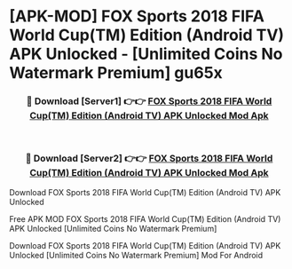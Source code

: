 # [APK-MOD] FOX Sports  2018 FIFA World Cup(TM) Edition (Android TV) APK Unlocked - [Unlimited Coins No Watermark Premium] gu65x



<div align="center">
<h3>🔴 Download [Server1] 👉👉 <a href="https://momento.my/?title=FOX_Sports__2018_FIFA_World_Cup(TM)_Edition_(Android_TV)_APK_Unlocked">FOX Sports  2018 FIFA World Cup(TM) Edition (Android TV) APK Unlocked Mod Apk</a></h3><br>

<h3>🔴 Download [Server2] 👉👉 <a href="https://momento.my/?title=FOX_Sports__2018_FIFA_World_Cup(TM)_Edition_(Android_TV)_APK_Unlocked">FOX Sports  2018 FIFA World Cup(TM) Edition (Android TV) APK Unlocked Mod Apk</a></h3>
</div>



Download FOX Sports  2018 FIFA World Cup(TM) Edition (Android TV) APK Unlocked 

Free APK MOD FOX Sports  2018 FIFA World Cup(TM) Edition (Android TV) APK Unlocked [Unlimited Coins No Watermark Premium]

Download FOX Sports  2018 FIFA World Cup(TM) Edition (Android TV) APK Unlocked [Unlimited Coins No Watermark Premium] Mod For Android
